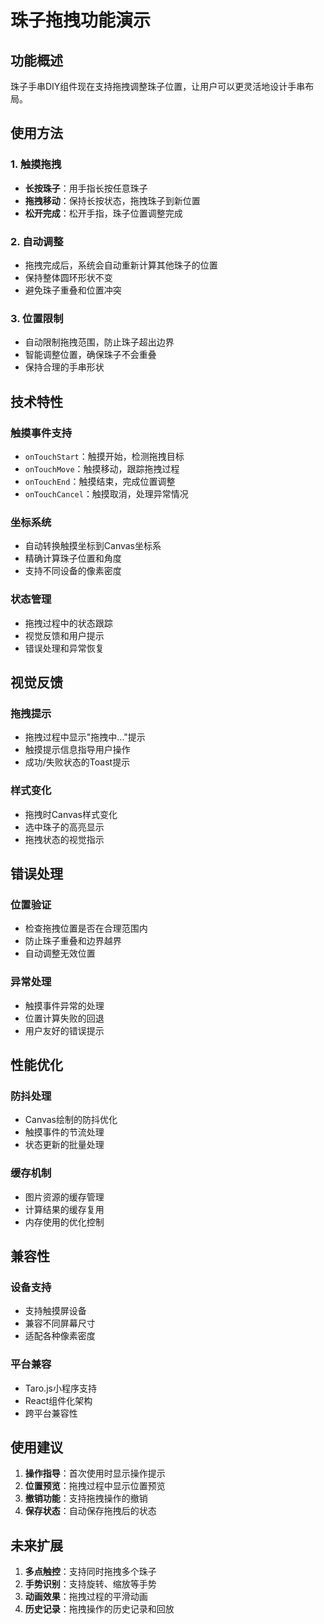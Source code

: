 # 珠子拖拽功能演示

## 功能概述

珠子手串DIY组件现在支持拖拽调整珠子位置，让用户可以更灵活地设计手串布局。

## 使用方法

### 1. 触摸拖拽
- **长按珠子**：用手指长按任意珠子
- **拖拽移动**：保持长按状态，拖拽珠子到新位置
- **松开完成**：松开手指，珠子位置调整完成

### 2. 自动调整
- 拖拽完成后，系统会自动重新计算其他珠子的位置
- 保持整体圆环形状不变
- 避免珠子重叠和位置冲突

### 3. 位置限制
- 自动限制拖拽范围，防止珠子超出边界
- 智能调整位置，确保珠子不会重叠
- 保持合理的手串形状

## 技术特性

### 触摸事件支持
- `onTouchStart`：触摸开始，检测拖拽目标
- `onTouchMove`：触摸移动，跟踪拖拽过程
- `onTouchEnd`：触摸结束，完成位置调整
- `onTouchCancel`：触摸取消，处理异常情况

### 坐标系统
- 自动转换触摸坐标到Canvas坐标系
- 精确计算珠子位置和角度
- 支持不同设备的像素密度

### 状态管理
- 拖拽过程中的状态跟踪
- 视觉反馈和用户提示
- 错误处理和异常恢复

## 视觉反馈

### 拖拽提示
- 拖拽过程中显示"拖拽中..."提示
- 触摸提示信息指导用户操作
- 成功/失败状态的Toast提示

### 样式变化
- 拖拽时Canvas样式变化
- 选中珠子的高亮显示
- 拖拽状态的视觉指示

## 错误处理

### 位置验证
- 检查拖拽位置是否在合理范围内
- 防止珠子重叠和边界越界
- 自动调整无效位置

### 异常处理
- 触摸事件异常的处理
- 位置计算失败的回退
- 用户友好的错误提示

## 性能优化

### 防抖处理
- Canvas绘制的防抖优化
- 触摸事件的节流处理
- 状态更新的批量处理

### 缓存机制
- 图片资源的缓存管理
- 计算结果的缓存复用
- 内存使用的优化控制

## 兼容性

### 设备支持
- 支持触摸屏设备
- 兼容不同屏幕尺寸
- 适配各种像素密度

### 平台兼容
- Taro.js小程序支持
- React组件化架构
- 跨平台兼容性

## 使用建议

1. **操作指导**：首次使用时显示操作提示
2. **位置预览**：拖拽过程中显示位置预览
3. **撤销功能**：支持拖拽操作的撤销
4. **保存状态**：自动保存拖拽后的状态

## 未来扩展

1. **多点触控**：支持同时拖拽多个珠子
2. **手势识别**：支持旋转、缩放等手势
3. **动画效果**：拖拽过程的平滑动画
4. **历史记录**：拖拽操作的历史记录和回放
